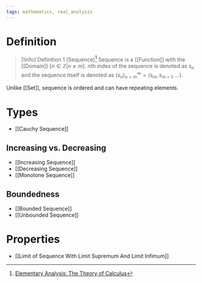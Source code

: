 ```yaml
---
tags: mathematics, real_analysis
---
```


# Definition

> [!info] Definition 1 (Sequence)[^1]
> Sequence is a [[Function]] with the [[Domain]] $\{n \in \mathbb{Z} | n \geq m\}$. $n$th index of the sequence is denoted as $s_n$ and the sequence itself is denoted as $(s_n)_{n = m}^{\infty} = (s_m, s_{m + 1}, \dots)$.

Unlike [[Set]], sequence is ordered and can have repeating elements.

# Types
- [[Cauchy Sequence]]

## Increasing vs. Decreasing
- [[Increasing Sequence]]
- [[Decreasing Sequence]]
- [[Monotone Sequence]]

## Boundedness
- [[Bounded Sequence]]
- [[Unbounded Sequence]]

# Properties
- [[Limit of Sequence With Limit Supremum And Limit Infimum]]

[^1]: [Elementary Analysis: The Theory of Calculus](zotero://open-pdf/library/items/GUY2WR3V?page=45)